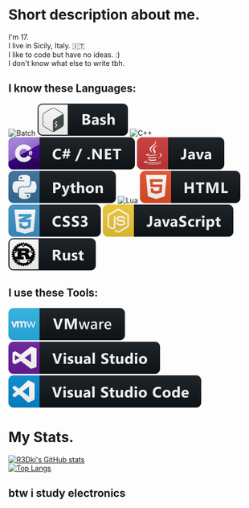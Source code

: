 # Short description about me.
I'm 17.
<br>I live in Sicily, Italy. 🇮🇹
<br>I like to code but have no ideas. :)
<br>I don't know what else to write tbh.
## I know these Languages:
<img alt="Batch" style="max-width: 100%;" src=""></img>
<img alt="Bash" style="max-width: 100%;" src="https://raw.githubusercontent.com/MikeCodesDotNET/ColoredBadges/master/svg/dev/tools/bash.svg">
<img alt="C++" style="max-width: 100%;" src="">
<img alt="C# .NET" style="max-width: 100%;" src="https://raw.githubusercontent.com/MikeCodesDotNET/ColoredBadges/master/svg/dev/languages/csharp_dotnet.svg">
<img alt="Java" style="max-width: 100%;" src="https://raw.githubusercontent.com/MikeCodesDotNET/ColoredBadges/master/svg/dev/languages/java.svg">
<img alt="Python" style="max-width: 100%;" src="https://raw.githubusercontent.com/MikeCodesDotNET/ColoredBadges/master/svg/dev/languages/python.svg">
<img alt="Lua" style="max-width: 100%;" src="">
<img alt="HTML" style="max-width: 100%;" src="https://raw.githubusercontent.com/MikeCodesDotNET/ColoredBadges/master/svg/dev/languages/html.svg">
<img alt="CSS" style="max-width: 100%;" src="https://raw.githubusercontent.com/MikeCodesDotNET/ColoredBadges/master/svg/dev/languages/css3.svg">
<img alt="JavaScript" style="max-width: 100%;" src="https://raw.githubusercontent.com/MikeCodesDotNET/ColoredBadges/master/svg/dev/languages/js.svg">
<img alt="Rust" style="max-width: 100%;" src="https://raw.githubusercontent.com/MikeCodesDotNET/ColoredBadges/master/svg/dev/languages/rust.svg">
## I use these Tools:
<img alt="VMWare Workstation Pro" style="max-width: 100%;" src="https://raw.githubusercontent.com/MikeCodesDotNET/ColoredBadges/master/svg/dev/tools/vmware.svg"></img>
<img alt="Visual Studio" style="max-width: 100%;" src="https://raw.githubusercontent.com/MikeCodesDotNET/ColoredBadges/master/svg/dev/tools/visualstudio.svg">
<img alt="Visual Studio Code" style="max-width: 100%;" src="https://raw.githubusercontent.com/MikeCodesDotNET/ColoredBadges/master/svg/dev/tools/visualstudio_code.svg">
# My Stats.
[![R3Dki's GitHub stats](https://github-readme-stats.vercel.app/api?username=R3Dki&theme=codeSTACKr&show_icons=true)](https://github.com/R3Dki)<br>
[![Top Langs](https://github-readme-stats.vercel.app/api/top-langs/?username=R3Dki&layout=compact)](https://github.com/R3Dki)
## btw i study electronics
